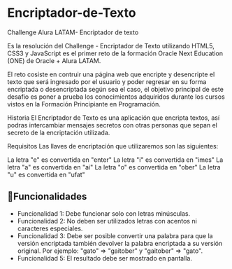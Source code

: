 # Encriptador-de-Texto
Challenge Alura LATAM- Encriptador de texto

Es la resolución del Challenge - Encriptador de Texto utilizando HTML5, CSS3 y JavaScript es el primer reto de la formación Oracle Next Education (ONE) de Oracle + Alura LATAM.

El reto cosiste en contruir una página web que encripte y desencripte el texto que será ingresado por el usuario y poder regresar en su forma encriptada o desencriptada según sea el caso, el objetivo principal de este desafio es poner a prueba los conocimientos adquiridos durante los cursos vistos en la Formación Principiante en Programación.

Historia
El Encriptador de Texto es una aplicación que encripta textos, así podras intercambiar mensajes secretos con otras personas que sepan el secreto de la encriptación utilizada.

Requisitos
Las llaves de encriptación que utilizaremos son las siguientes:

La letra "e" es convertida en "enter"
La letra "i" es convertida en "imes"
La letra "a" es convertida en "ai"
La letra "o" es convertida en "ober"
La letra "u" es convertida en "ufat"

<h2>🔨Funcionalidades</h2>
<ul>
<li>Funcionalidad 1: Debe funcionar solo con letras minúsculas.</li>
<li>Funcionalidad 2: No deben ser utilizados letras con acentos ni caracteres especiales.</li>
<li>
Funcionalidad 3: Debe ser posible convertir una palabra para que la versión encriptada también devolver la palabra encriptada a su versión original. Por ejemplo: "gato" => "gaitober" y "gaitober" => "gato".</li>
<liFuncionalidad 4: La página debe tener campos para inserción del texto que será encriptado o desencriptado, y el usuario debe poder escoger entre las dos opciones.></li>
<li>Funcionalidad 5: El resultado debe ser mostrado en pantalla.</li>
</ul>
